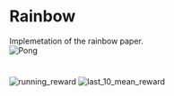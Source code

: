 # Rainbow
Implemetation of the rainbow paper.  
![Pong](https://github.com/alirezakazemipour/DQN_Based_Agents/blob/master/Results/rainbow.gif)    
#
![running_reward](https://github.com/alirezakazemipour/DQN_Based_Agents/blob/master/Results/running_reward.png)
![last_10_mean_reward](https://github.com/alirezakazemipour/DQN_Based_Agents/blob/master/Results/10_last_mean_reward.png)  

